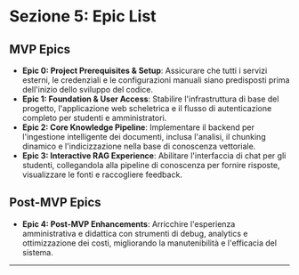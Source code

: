 # Sezione 5: Epic List

## MVP Epics

*   **Epic 0: Project Prerequisites & Setup**: Assicurare che tutti i servizi esterni, le credenziali e le configurazioni manuali siano predisposti prima dell'inizio dello sviluppo del codice.
*   **Epic 1: Foundation & User Access**: Stabilire l'infrastruttura di base del progetto, l'applicazione web scheletrica e il flusso di autenticazione completo per studenti e amministratori.
*   **Epic 2: Core Knowledge Pipeline**: Implementare il backend per l'ingestione intelligente dei documenti, inclusa l'analisi, il chunking dinamico e l'indicizzazione nella base di conoscenza vettoriale.
*   **Epic 3: Interactive RAG Experience**: Abilitare l'interfaccia di chat per gli studenti, collegandola alla pipeline di conoscenza per fornire risposte, visualizzare le fonti e raccogliere feedback.

## Post-MVP Epics

*   **Epic 4: Post-MVP Enhancements**: Arricchire l'esperienza amministrativa e didattica con strumenti di debug, analytics e ottimizzazione dei costi, migliorando la manutenibilità e l'efficacia del sistema.

---

